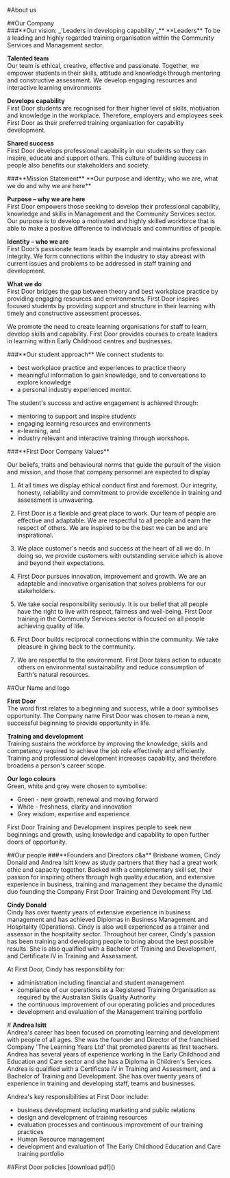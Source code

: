 #About us

<div scroll id="company"></div>
##Our Company
<div scroll id="vision"></div>
###**Our vision: _'Leaders in developing capability'_**  
**Leaders**  
To be a leading and highly regarded training organisation within the Community Services and Management sector.

**Talented team**   
Our team is ethical, creative, effective and passionate. Together, we empower students in their skills, attitude and knowledge through mentoring and constructive assessment. We develop engaging resources and interactive learning environments 

**Develops capability**   
First Door students are recognised for their higher level of skills, motivation and knowledge in the workplace. Therefore, employers and employees seek First Door as their preferred training organisation for capability development.

**Shared success**   
First Door develops professional capability in our students so they can inspire, educate and support others. This culture of building success in people also benefits our stakeholders and society.

<div scroll id="mission"></div>
###**Mission Statement**
**Our purpose and identity; who we are, what we do and why we are
here**

**Purpose – why we are here**  
First Door empowers those seeking to develop their professional capability, knowledge and skills in Management and the Community Services sector. Our purpose is to develop a motivated and highly skilled workforce that is able to make a positive difference to individuals and communities of people.

**Identity – who we are**  
First Door’s passionate team leads by example and maintains professional integrity. We form connections within the industry to stay abreast with current issues and problems to be addressed in staff training and development. 

**What we do**  
First Door bridges the gap between theory and best workplace practice by providing engaging resources and environments. First Door inspires focused students by providing support and structure in their learning with timely and constructive assessment processes.

We promote the need to create learning organisations for staff to learn, develop skills and capability. First Door provides courses to create leaders in learning within Early Childhood centres and businesses.


<div scroll id="approach"></div>
###**Our student approach**
We connect students to:

- best workplace practice and experiences to practice theory
 - meaningful information to gain knowledge, and to conversations to explore knowledge
 - a personal industry experienced mentor. 

The student's success and active engagement is achieved through:

- mentoring to support and inspire students
- engaging learning resources and environments
- e-learning, and 
- industry relevant and interactive training through workshops.


<div scroll id="values"></div>
###**First Door Company Values**

Our beliefs, traits and behavioural norms that guide the pursuit of the vision and mission, and those that company personnel are expected to display

1.	At all times we display ethical conduct first and foremost. Our integrity, honesty, reliability and commitment to provide excellence in training and assessment is unwavering.

2.	First Door is a flexible and great place to work. Our team of people are effective and adaptable. We are respectful to all people and earn the respect of others. We are inspired to be the best we can be and are inspirational.

3.	We place customer's needs and success at the heart of all we do. In doing so, we provide customers with outstanding service which is above and beyond their expectations.

4.	First Door pursues innovation, improvement and growth. We are an adaptable and innovative organisation that solves problems for our stakeholders.

5.	We take social responsibility seriously. It is our belief that all people have the right to live with respect, fairness and well-being. First Door training in the Community Services sector is focused on all people achieving quality of life.

6.	First Door builds reciprocal connections within the community. We take pleasure in giving back to the community.

7.	We are respectful to the environment. First Door takes action to educate others on environmental sustainability and reduce consumption of Earth's natural resources.




<div scroll id="namelogo"></div>
##Our Name and logo

**First Door**  
The word first relates to a beginning and success, while a door symbolises opportunity. The Company name First Door was chosen to mean a new, successful beginning to provide opportunity in life.

**Training and development**  
Training sustains the workforce by improving the knowledge, skills and competency required to achieve the job role effectively and efficiently. Training and professional development increases capability, and therefore broadens a person's career scope.

**Our logo colours**  
Green, white and grey were chosen to symbolise:

-   Green - new growth, renewal and moving forward
-	White - freshness, clarity and  innovation
-	Grey  wisdom, expertise and experience

First Door Training and Development inspires people to seek new beginnings and growth, using knowledge and capability to open further doors of opportunity.
 
<div scroll id="people"></div>
##Our people
###**Founders and Directors  c&a**
Brisbane women, Cindy Donald and Andrea Isitt knew as study partners that they had a great work ethic and capacity together. Backed with a complementary skill set, their passion for inspiring others through high quality education, and extensive experience in business, training and management they became the dynamic duo founding the Company First Door Training and Development Pty Ltd. 

**Cindy Donald**  
Cindy has over twenty years of extensive experience in business management and has achieved Diplomas in Business Management and Hospitality (Operations). Cindy is also well experienced as a trainer and assessor in the hospitality sector. Throughout her career, Cindy's passion has been training and developing people to bring about the best possible results. She is also qualified with a Bachelor of Training and Development, and Certificate lV in Training and Assessment.

At First Door, Cindy has responsibility for: 

- administration including financial and student management
- compliance of our operations as a Registered Training Organisation as required by the Australian Skills Quality Authority
- the continuous improvement of our operating policies and procedures
- development and evaluation of the Management training portfolio

#<a id="bal"></a>
**Andrea Isitt**  
Andrea's career has been focused on promoting learning and development with people of all ages. She was the founder and Director of the franchised Company 'The Learning Years Ltd' that promoted parents as first teachers. Andrea has several years of experience working In the Early Childhood and Education and Care sector and she has a Diploma in Children's Services. Andrea is qualified with a Certificate lV in Training and Assessment, and a Bachelor of Training and Development. She has over twenty years of experience in training and developing staff, teams and businesses. 

Andrea's key responsibilities at First Door include:

- 	business development including marketing and public relations
- 	design and development of training resources
- 	evaluation processes and continuous improvement of our training practices
- 	Human Resource management
- 	development  and evaluation of The Early Childhood Education and Care training portfolio

<div scroll id="policies"></div>
##First Door policies
[download pdf]()

